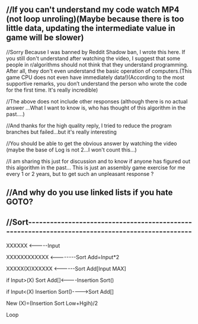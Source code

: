 //If you can't understand my code watch MP4 (not loop unroling)(Maybe because there is too little data, updating the intermediate value in game will be slower)
-------------------
//Sorry Because I was banned by Reddit Shadow ban, I wrote this here. If you still don't understand after watching the video, I suggest that some people in r/algorithms should not think that they understand programming. After all, they don't even understand the basic operation of computers.(This game CPU does not even have immediately data!)(According to the most supportive remarks, you don’t understand the person who wrote the code for the first time. It's really incredible)

//The above does not include other responses (although there is no actual answer ...What I want to know is, who has thought of this algorithm in the past....)

//And thanks for the high quality reply, I tried to reduce the program branches but failed...but it's really interesting

//You should be able to get the obvious answer by watching the video (maybe the base of Log is not 2...I won't count this...)

//I am sharing this just for discussion and to know if anyone has figured out this algorithm in the past... This is just an assembly game exercise for me every 1 or 2 years, but to get such an unpleasant response ?

//And why do you use linked lists if you hate GOTO?
------------

//Sort------------------------------------------------------------------------------------------------
-------

XXXXXX <-----Input

XXXXXXXXXXXX <--------Sort Add=Input*2

XXXXX(X)XXXXXX <------Sort Add[Input MAX]

if Input>(X) Sort Add[]<----Insertion Sort() 

if Input<(X) Insertion Sort()---->Sort Add[] 

New (X)=(Insertion Sort Low+Hgih)/2

Loop
